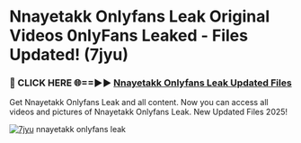 # Nnayetakk Onlyfans Leak Original Videos 0nlyFans Leaked - Files Updated! (7jyu)

<h3>🔴 CLICK HERE 🌐==►► <a href="https://tinyurl.com/2wckxsce" rel="nofollow">Nnayetakk Onlyfans Leak Updated Files</a></h3>

Get Nnayetakk Onlyfans Leak and all content. Now you can access all videos and pictures of Nnayetakk Onlyfans Leak. New Updated Files 2025!

[![7jyu](https://i.imgur.com/AFduVYN.gif)](https://tinyurl.com/2wckxsce)
nnayetakk onlyfans leak